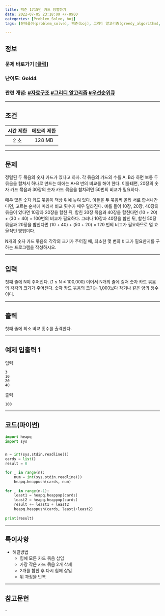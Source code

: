 ```yaml
---
title: 백준 1715번 카드 정렬하기
date: 2022-07-05 23:18:00 +/-0900
categories: [Problem_Solve, boj]
tags: [문제풀이(problem_solve), 백준(boj), 그리디 알고리즘(greedy_algorithm), 우선순위큐(priority_queue), 자료구조(data_structure)]

---
```

## 정보
### 문제 바로가기 [[클릭](https://www.acmicpc.net/problem/1715)]
### 난이도: Gold4
### 관련 개념: [#자료구조](https://www.acmicpc.net/problemset?sort=ac_desc&algo=175) [#그리디 알고리즘](https://www.acmicpc.net/problemset?sort=ac_desc&algo=33) [#우선순위큐](https://www.acmicpc.net/problemset?sort=ac_desc&algo=59)

---
## 조건

시간 제한|메모리 제한
:---:|:---:
2 초|128 MB

---
## 문제
정렬된 두 묶음의 숫자 카드가 있다고 하자. 각 묶음의 카드의 수를 A, B라 하면 보통 두 묶음을 합쳐서 하나로 만드는 데에는 A+B 번의 비교를 해야 한다. 이를테면, 20장의 숫자 카드 묶음과 30장의 숫자 카드 묶음을 합치려면 50번의 비교가 필요하다.

매우 많은 숫자 카드 묶음이 책상 위에 놓여 있다. 이들을 두 묶음씩 골라 서로 합쳐나간다면, 고르는 순서에 따라서 비교 횟수가 매우 달라진다. 예를 들어 10장, 20장, 40장의 묶음이 있다면 10장과 20장을 합친 뒤, 합친 30장 묶음과 40장을 합친다면 (10 + 20) + (30 + 40) = 100번의 비교가 필요하다. 그러나 10장과 40장을 합친 뒤, 합친 50장 묶음과 20장을 합친다면 (10 + 40) + (50 + 20) = 120 번의 비교가 필요하므로 덜 효율적인 방법이다.

N개의 숫자 카드 묶음의 각각의 크기가 주어질 때, 최소한 몇 번의 비교가 필요한지를 구하는 프로그램을 작성하시오.

---
## 입력
첫째 줄에 N이 주어진다. (1 ≤ N ≤ 100,000) 이어서 N개의 줄에 걸쳐 숫자 카드 묶음의 각각의 크기가 주어진다. 숫자 카드 묶음의 크기는 1,000보다 작거나 같은 양의 정수이다.

---
## 출력
첫째 줄에 최소 비교 횟수를 출력한다.

---
## 예제 입출력 1
입력
```
3
10
20
40
```

출력
```
100
```

---
## 코드(파이썬)
```python
import heapq
import sys


n = int(sys.stdin.readline())
cards = list()
result = 0

for _ in range(n):
    num = int(sys.stdin.readline())
    heapq.heappush(cards, num)
    
for _ in range(n-1):
    least1 = heapq.heappop(cards)
    least2 = heapq.heappop(cards)
    result += least1 + least2
    heapq.heappush(cards, least1+least2)
    
print(result)


```

---
## 특이사항
- 해결방법
  - 힙에 모든 카드 묶음 삽입
  - 가장 작은 카드 묶음 2개 삭제
  - 2개를 합친 후 다시 힙에 삽입
  - 위 과정을 반복

---
## 참고문헌
\-
